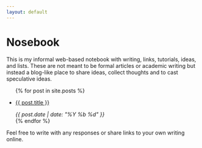 ```yaml
---
layout: default
---
```


# Nosebook

This is my informal web-based notebook with writing, links, tutorials, ideas, and lists. These are not meant to be formal articles or academic writing but instead a blog-like place to share ideas, collect thoughts and to cast speculative ideas.

<ul>
  {% for post in site.posts %}
  <li>
    <p>
      <a href="{{ site.baseurl }}{{post.url | absolute_url }}">
     {{ post.title }}
     </a>
    </p>
      <em>
	{{ post.date | date: "%Y %b %d" }}
      </em>
      </li>
  {% endfor %}
</ul>

Feel free to write with any responses or share links to your own writing online.
